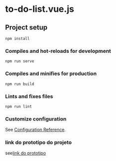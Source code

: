 # to-do-list.vue.js

## Project setup
```
npm install
```

### Compiles and hot-reloads for development
```
npm run serve
```

### Compiles and minifies for production
```
npm run build
```

### Lints and fixes files
```
npm run lint
```

### Customize configuration
See [Configuration Reference](https://cli.vuejs.org/config/).
### link do prototipo do projeto
see[link do prototipo ](https://www.figma.com/file/22i0ruyaKY2p2lx2qPhOOM/Untitled?node-id=0%3A1)